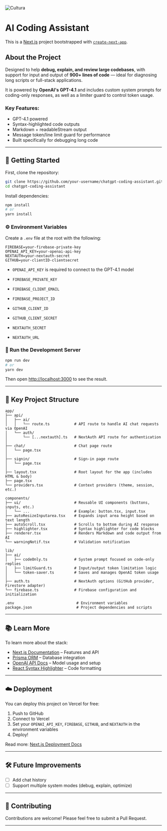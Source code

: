 <img src="https://skillicons.dev/icons?i=next" alt="Cultura">

# AI Coding Assistant

This is a [Next.js](https://nextjs.org) project bootstrapped with [`create-next-app`](https://nextjs.org/docs/app/api-reference/cli/create-next-app).

## About the Project

Designed to help **debug, explain, and review large codebases**, with support for input and output of **900+ lines of code** — ideal for diagnosing long scripts or full-stack applications.

It is powered by **OpenAI's GPT-4.1** and includes custom system prompts for coding-only responses, as well as a limiter guard to control token usage.

### Key Features:
- GPT-4.1 powered
- Syntax-highlighted code outputs
- Markdown + readableStream output
- Message token/line limit guard for performance
- Built specifically for debugging long code

---

## 🚀 Getting Started

First, clone the repository:

```bash
git clone https://github.com/your-username/chatgpt-coding-assistant.git
cd chatgpt-coding-assistant
```

Install dependencies:

```bash
npm install
# or
yarn install
```

### ⚙️ Environment Variables

Create a `.env` file at the root with the following:

```env
FIREBASE=your-firebase-private-key
OPENAI_API_KEY=your-openai-api-key
NEXTAUTH=your-nextauth-secret
GITHUB=your-clientID-clientsecret
```

- `OPENAI_API_KEY` is required to connect to the GPT-4.1 model
  
- `FIREBASE_PRIVATE_KEY` 
- `FIREBASE_CLIENT_EMAIL` 
- `FIREBASE_PROJECT_ID`
  
- `GITHUB_CLIENT_ID`
- `GITHUB_CLIENT_SECRET`
  
- `NEXTAUTH_SECRET`
- `NEXTAUTH_URL` 

### 🧪 Run the Development Server

```bash
npm run dev
# or
yarn dev
```

Then open [http://localhost:3000](http://localhost:3000) to see the result.

---

## 📁 Key Project Structure

```
app/
├── api/
│   ├── ai/
│   │   └── route.ts           # API route to handle AI chat requests via OpenAI
│   └── auth/
│       └── [...nextauth].ts   # NextAuth API route for authentication
│
├── chat/                      # Chat page route
│   └── page.tsx               
│
├── signin/                    # Sign-in page route
│   └── page.tsx               
│
├── layout.tsx                 # Root layout for the app (includes HTML & body)
├── page.tsx                   
└── providers.tsx              # Context providers (theme, session, etc.)

components/
├── ui/                        # Reusable UI components (buttons, inputs, etc.)
│   └── ...                    # Example: button.tsx, input.tsx
├── autoResizeInputarea.tsx    # Expands input area height based on text length
├── autoScroll.tsx             # Scrolls to bottom during AI response
├── highlighter.tsx            # Syntax highlighter for code blocks
├── renderer.tsx               # Renders Markdown and code output from AI
└── warningNotif.tsx           # Validation notification

lib/
├── ai/
│   ├── codeOnly.ts            # System prompt focused on code-only replies
│   ├── limitGuard.ts          # Input/output token limitation logic
│   └── token-saver.ts         # Saves and manages OpenAI token usage
│
├── auth.ts                    # NextAuth options (GitHub provider, Firestore adapter)
└── firebase.ts                # Firebase configuration and initialization

.env                            # Environment variables
package.json                    # Project dependencies and scripts

```

---

## 📚 Learn More

To learn more about the stack:

- [Next.js Documentation](https://nextjs.org/docs) – Features and API
- [Prisma ORM](https://www.prisma.io/docs) – Database integration
- [OpenAI API Docs](https://platform.openai.com/docs) – Model usage and setup
- [React Syntax Highlighter](https://github.com/react-syntax-highlighter/react-syntax-highlighter) – Code formatting

---

## ☁️ Deployment

You can deploy this project on Vercel for free:

1. Push to GitHub
2. Connect to Vercel
3. Set your `OPENAI_API_KEY`, `FIREBASE`, `GITHUB`, and `NEXTAUTH` in the environment variables
4. Deploy!

Read more: [Next.js Deployment Docs](https://nextjs.org/docs/app/building-your-application/deploying)

---

## 🛠 Future Improvements

- [ ] Add chat history
- [ ] Support multiple system modes (debug, explain, optimize)

---

## 🤝 Contributing

Contributions are welcome! Please feel free to submit a Pull Request.

---
